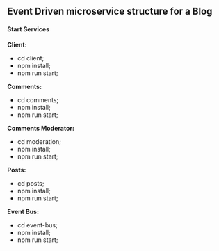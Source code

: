 ## Event Driven microservice structure for a Blog

#### Start Services

**Client:**

* cd client;
* npm install;
* npm run start;

**Comments:**

* cd comments;
* npm install;
* npm run start;

**Comments Moderator:**

* cd moderation;
* npm install;
* npm run start;

**Posts:**

* cd posts;
* npm install;
* npm run start;

**Event Bus:**

* cd event-bus;
* npm install;
* npm run start;